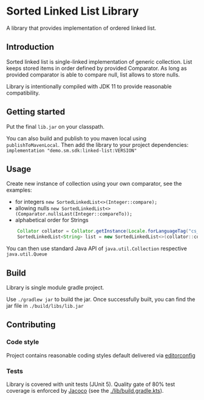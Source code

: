 # Sorted Linked List Library #

A library that provides implementation of ordered linked list.

## Introduction ##
Sorted linked list is single-linked implementation of generic collection. List keeps stored items in order defined by
provided Comparator. As long as provided comparator is able to compare null, list allows to store nulls.

Library is intentionally compiled with JDK 11 to provide reasonable compatibility.

## Getting started ##
Put the final `lib.jar` on your classpath.

You can also build and publish to you maven local using `publishToMavenLocal`. Then add the library to your project
dependencies: `implementation "demo.sm.sdk:linked-list:VERSION"`

## Usage ##
Create new instance of collection using your own comparator, see the examples: 

- for integers
`new SortedLinkedList<>(Integer::compare);`
- allowing nulls
`new SortedLinkedList<>(Comparator.nullsLast(Integer::compareTo));`
- alphabetical order for Strings
```Java
    Collator collator = Collator.getInstance(Locale.forLanguageTag("cs_CZ"));
    SortedLinkedList<String> list = new SortedLinkedList<>(collator::compare);
```

You can then use standard Java API of `java.util.Collection` respective `java.util.Queue`

## Build ##
Library is single module gradle project.

Use `./gradlew jar` to build the jar. Once successfully built, you can find the jar file in `./build/libs/lib.jar`

## Contributing ##
### Code style ###
Project contains reasonable coding styles default delivered via [editorconfig](https://editorconfig.org/)

### Tests ###
Library is covered with unit tests (JUnit 5). Quality gate of 80% test coverage is enforced
by [Jacoco](https://docs.gradle.org/current/dsl/org.gradle.testing.jacoco.tasks.JacocoCoverageVerification.html) (see the [./lib/build.gradle.kts](lib/build.gradle.kts)).
